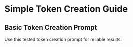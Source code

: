 # Simple Token Creation Guide

## Basic Token Creation Prompt

Use this tested token creation prompt for reliable results:

